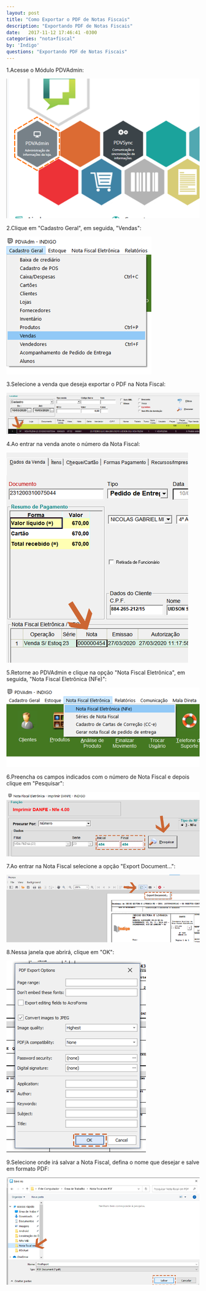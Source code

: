 ```yaml
---
layout: post
title: "Como Exportar o PDF de Notas Fiscais"
description: "Exportando PDF de Notas Fiscais"
date:   2017-11-12 17:46:41 -0300
categories: "nota+fiscal"
by: 'Indigo'
questions: "Exportando PDF de Notas Fiscais"
---
```


1.Acesse o Módulo PDVAdmin:

 ![](../../assets/img/notasfiscais/-05/01.png)

2.Clique em "Cadastro Geral", em seguida, "Vendas":

![](../../assets/img/notasfiscais/-05/02.png)

3.Selecione a venda que deseja exportar o PDF na Nota Fiscal:

![](../../assets/img/notasfiscais/-05/03.png)

4.Ao entrar na venda anote o número da Nota Fiscal:

 ![](../../assets/img/notasfiscais/-05/04.png)

5.Retorne ao PDVAdmin e clique na opção "Nota Fiscal Eletrônica", em seguida, "Nota Fiscal Eletrônica (NFe)":

 ![](../../assets/img/notasfiscais/-05/05.png)

 6.Preencha os campos indicados com o número de Nota Fiscal e depois clique em "Pesquisar":

 ![](../../assets/img/notasfiscais/-05/06.png)

 7.Ao entrar na Nota Fiscal selecione a opção "Export Document...":

 ![](../../assets/img/notasfiscais/-05/07.png)

 8.Nessa janela que abrirá, clique em "OK":

  ![](../../assets/img/notasfiscais/-05/08.png)

9.Selecione onde irá salvar a Nota Fiscal, defina o nome que desejar e salve em formato PDF:

  ![](../../assets/img/notasfiscais/-05/09.png)
